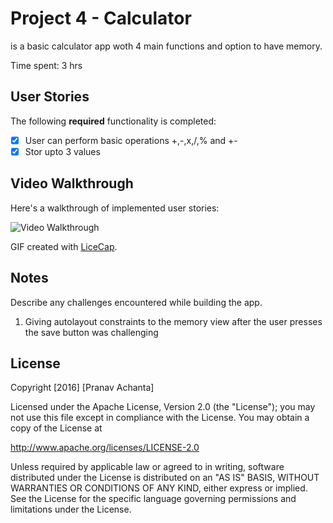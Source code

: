 # Project 4 - Calculator

is a basic calculator app woth 4 main functions and option to have memory.

Time spent: 3 hrs

## User Stories

The following **required** functionality is completed:

- [X] User can perform basic operations +,-,x,/,% and +-
- [X] Stor upto 3 values

## Video Walkthrough 

Here's a walkthrough of implemented user stories:

<img src='http://i.imgur.com/ZMeZ48t.gif' title='Video Walkthrough' width='' alt='Video Walkthrough' />

GIF created with [LiceCap](http://www.cockos.com/licecap/).

## Notes

Describe any challenges encountered while building the app.

1. Giving autolayout constraints to the memory view after the user presses the save button was challenging

## License

Copyright [2016] [Pranav Achanta]

Licensed under the Apache License, Version 2.0 (the "License");
you may not use this file except in compliance with the License.
You may obtain a copy of the License at

http://www.apache.org/licenses/LICENSE-2.0

Unless required by applicable law or agreed to in writing, software
distributed under the License is distributed on an "AS IS" BASIS,
WITHOUT WARRANTIES OR CONDITIONS OF ANY KIND, either express or implied.
See the License for the specific language governing permissions and
limitations under the License.